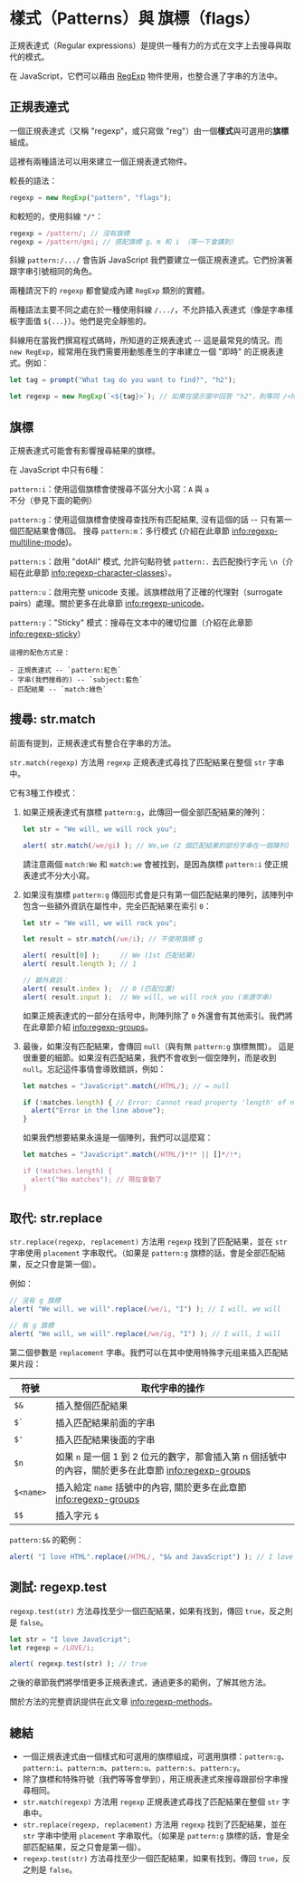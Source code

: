 # 樣式（Patterns）與 旗標（flags）

正規表達式（Regular expressions）是提供一種有力的方式在文字上去搜尋與取代的模式。

在 JavaScript，它們可以藉由 [RegExp](mdn:js/RegExp) 物件使用，也整合進了字串的方法中。

## 正規表達式

一個正規表達式（又稱 "regexp"，或只寫做 "reg"）由一個**樣式**與可選用的**旗標**組成。

這裡有兩種語法可以用來建立一個正規表達式物件。

較長的語法：

```js
regexp = new RegExp("pattern", "flags");
```

和較短的，使用斜線 `"/"`：

```js
regexp = /pattern/; // 沒有旗標
regexp = /pattern/gmi; // 搭配旗標 g、m 和 i （等一下會講到）
```

斜線 `pattern:/.../` 會告訴 JavaScript 我們要建立一個正規表達式。它們扮演著跟字串引號相同的角色。

兩種請況下的 `regexp` 都會變成內建 `RegExp` 類別的實體。

兩種語法主要不同之處在於一種使用斜線 `/.../`，不允許插入表達式（像是字串樣板字面值 `${...}`）。他們是完全靜態的。

斜線用在當我們撰寫程式碼時，所知道的正規表達式 -- 這是最常見的情況。而 `new RegExp`，經常用在我們需要用動態產生的字串建立一個 "即時" 的正規表達式。例如：

```js
let tag = prompt("What tag do you want to find?", "h2");

let regexp = new RegExp(`<${tag}>`); // 如果在提示窗中回答 "h2"，則等同 /<h2>/
```

## 旗標

正規表達式可能會有影響搜尋結果的旗標。

在 JavaScript 中只有6種：

`pattern:i`：使用這個旗標會使搜尋不區分大小寫：`A` 與 `a` 不分（參見下面的範例）

`pattern:g`：使用這個旗標會使搜尋查找所有匹配結果, 沒有這個的話 -- 只有第一個匹配結果會傳回。
搜尋
`pattern:m`：多行模式 (介紹在此章節 <info:regexp-multiline-mode>)。

`pattern:s`：啟用 "dotAll" 模式, 允許句點符號 `pattern:.` 去匹配換行字元 `\n`（介紹在此章節 <info:regexp-character-classes>）。

`pattern:u`：啟用完整 unicode 支援。該旗標啟用了正確的代理對（surrogate pairs）處理。關於更多在此章節 <info:regexp-unicode>。

`pattern:y`："Sticky" 模式：搜尋在文本中的確切位置（介紹在此章節 <info:regexp-sticky>）

```smart header="顏色"
這裡的配色方式是：

- 正規表達式 -- `pattern:紅色`
- 字串(我們搜尋的) -- `subject:藍色`
- 匹配結果 -- `match:綠色`
```

## 搜尋: str.match

前面有提到，正規表達式有整合在字串的方法。

`str.match(regexp)` 方法用 `regexp` 正規表達式尋找了匹配結果在整個 `str` 字串中。

它有3種工作模式：

1. 如果正規表達式有旗標 `pattern:g`，此傳回一個全部匹配結果的陣列：
    ```js run
    let str = "We will, we will rock you";

    alert( str.match(/we/gi) ); // We,we (2 個匹配結果的部份字串在一個陣列)
    ```
    請注意兩個 `match:We` 和 `match:we` 會被找到，是因為旗標 `pattern:i` 使正規表達式不分大小寫。

2. 如果沒有旗標 `pattern:g` 傳回形式會是只有第一個匹配結果的陣列，該陣列中包含一些額外資訊在屬性中，完全匹配結果在索引 `0`：
    ```js run
    let str = "We will, we will rock you";

    let result = str.match(/we/i); // 不使用旗標 g

    alert( result[0] );     // We (1st 匹配結果)
    alert( result.length ); // 1

    // 額外資訊：
    alert( result.index );  // 0 (匹配位置)
    alert( result.input );  // We will, we will rock you (來源字串)
    ```
    如果正規表達式的一部分在括号中，則陣列除了 `0` 外還會有其他索引。我們將在此章節介紹 <info:regexp-groups>。

3. 最後，如果沒有匹配結果，會傳回 `null`（與有無 `pattern:g` 旗標無關）。
    這是很重要的細節。如果沒有匹配結果，我們不會收到一個空陣列，而是收到 `null`。忘記這件事情會導致錯誤，例如：

    ```js run
    let matches = "JavaScript".match(/HTML/); // = null

    if (!matches.length) { // Error: Cannot read property 'length' of null
      alert("Error in the line above");
    }
    ```

    如果我們想要結果永遠是一個陣列，我們可以這麼寫：

    ```js run
    let matches = "JavaScript".match(/HTML/)*!* || []*/!*;

    if (!matches.length) {
      alert("No matches"); // 現在會動了
    }
    ```

## 取代: str.replace

`str.replace(regexp, replacement)` 方法用 `regexp` 找到了匹配結果，並在 `str` 字串使用 `placement` 字串取代。（如果是 `pattern:g` 旗標的話，會是全部匹配結果，反之只會是第一個）。

例如：

```js run
// 沒有 g 旗標
alert( "We will, we will".replace(/we/i, "I") ); // I will, we will

// 有 g 旗標
alert( "We will, we will".replace(/we/ig, "I") ); // I will, I will
```

第二個參數是 `replacement` 字串。我們可以在其中使用特殊字元组来插入匹配結果片段：

| 符號 | 取代字串的操作 |
|--------|--------|
|`$&`|插入整個匹配結果|
|<code>$&#096;</code>|插入匹配結果前面的字串|
|`$'`|插入匹配結果後面的字串|
|`$n`|如果 `n` 是一個 1 到 2 位元的數字，那會插入第 n 個括號中的內容，關於更多在此章節 <info:regexp-groups>|
|`$<name>`|插入給定 `name` 括號中的內容, 關於更多在此章節 <info:regexp-groups>|
|`$$`|插入字元 `$` |

`pattern:$&` 的範例：

```js run
alert( "I love HTML".replace(/HTML/, "$& and JavaScript") ); // I love HTML and JavaScript
```

## 測試: regexp.test

`regexp.test(str)` 方法尋找至少一個匹配結果，如果有找到，傳回 `true`，反之則是 `false`。

```js run
let str = "I love JavaScript";
let regexp = /LOVE/i;

alert( regexp.test(str) ); // true
```

之後的章節我們將學惜更多正規表達式，通過更多的範例，了解其他方法。

關於方法的完整資訊提供在此文章 <info:regexp-methods>。

## 總結

- 一個正規表達式由一個樣式和可選用的旗標組成，可選用旗標：`pattern:g`、`pattern:i`、`pattern:m`、`pattern:u`、`pattern:s`、`pattern:y`。
- 除了旗標和特殊符號（我們等等會學到），用正規表達式來搜尋跟部份字串搜尋相同。
- `str.match(regexp)` 方法用 `regexp` 正規表達式尋找了匹配結果在整個 `str` 字串中。
- `str.replace(regexp, replacement)` 方法用 `regexp` 找到了匹配結果，並在 `str` 字串中使用 `placement` 字串取代。（如果是 `pattern:g` 旗標的話，會是全部匹配結果，反之只會是第一個）。
- `regexp.test(str)` 方法尋找至少一個匹配結果，如果有找到，傳回 `true`，反之則是 `false`。
